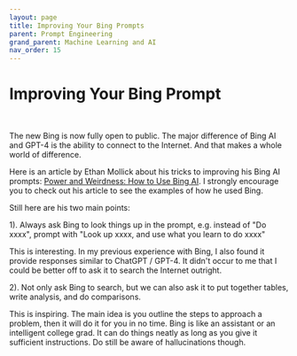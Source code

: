```yaml
---
layout: page
title: Improving Your Bing Prompts
parent: Prompt Engineering
grand_parent: Machine Learning and AI
nav_order: 15
---
```


# Improving Your Bing Prompt

<br />

The new Bing is now fully open to public. The major difference of Bing AI and GPT-4 is the ability to connect to the Internet. And that makes a whole world of difference.

Here is an article by Ethan Mollick about his tricks to improving his Bing AI prompts: [Power and Weirdness: How to Use Bing AI](https://www.oneusefulthing.org/p/power-and-weirdness-how-to-use-bing). I strongly encourage you to check out his article to see the examples of how he used Bing. 

Still here are his two main points:

1). Always ask Bing to look things up in the prompt, e.g. instead of "Do xxxx", prompt with "Look up xxxx, and use what you learn to do xxxx"

This is interesting. In my previous experience with Bing, I also found it provide responses similar to ChatGPT / GPT-4. It didn't occur to me that I could be better off to ask it to search the Internet outright.


2). Not only ask Bing to search, but we can also ask it to put together tables, write analysis, and do comparisons.

This is inspiring. The main idea is you outline the steps to approach a problem, then it will do it for you in no time. Bing is like an assistant or an intelligent college grad. It can do things neatly as long as you give it sufficient instructions. Do still be aware of hallucinations though.